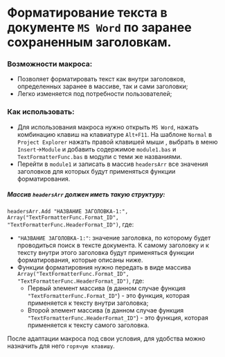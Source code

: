 # Форматирование текста в документе `MS Word` по заранее сохраненным заголовкам.

### Возможности макроса:
- Позволяет форматировать текст как внутри заголовков, определенных заранее в массиве, так и сами заголовки;
- Легко изменяется под потребности пользователей;

### Как использовать:
- Для использования макроса нужно открыть `MS Word`, нажать комбинацию клавиш на клавиатуре `Alt+F11`. На шаблоне `Normal` в `Project Explorer` нажать правой клавишей мыши , выбрать в меню `Insert`&rarr;`Module` и добавить содержимое `module1.bas` и `TextFormatterFunc.bas` в модули с теми же названиями.
- Перейти в `module1` и записать в массив `headersArr` все значения заголовков для которых будут применяться функции форматирования.

##### Массив `headersArr` должен иметь такую структуру:
`headersArr.Add "НАЗВАНИЕ ЗАГОЛОВКА-1:", Array("TextFormatterFunc.Format_ID", "TextFormatterFunc.HeaderFormat_ID")`, где:
- `"НАЗВАНИЕ ЗАГОЛОВКА-1:"`: значение заголовка, по которому будет проводиться поиск в тексте документа. К самому заголовку и к тексту внутри этого заголовка будут применяться функции форматирования, которые описаны ниже.
- Функции форматировния нужно передать в виде массива `Array("TextFormatterFunc.Format_ID", "TextFormatterFunc.HeaderFormat_ID")`, где:
  - Первый элемент массива (в данном случае функция `"TextFormatterFunc.Format_ID"`) - это функция, которая применяется к тексту внутри заголовка;
  - Второй элемент массива (в данном случае функция `"TextFormatterFunc.HeaderFormat_ID"`) - это функция, которая применяется к тексту самого заголовка.

После адаптации макроса под свои условия, для удобства можно назначить для него `горячую клавишу`.
